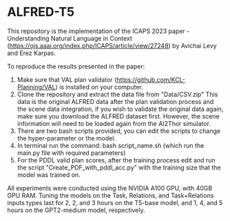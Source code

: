 # ALFRED-T5
This repository is the implementation of the ICAPS 2023 paper - Understanding Natural Language in Context (https://ojs.aaai.org/index.php/ICAPS/article/view/27248) by Avichai Levy and Erez Karpas.

To reproduce the results presented in the paper:

1. Make sure that VAL plan validator (https://github.com/KCL-Planning/VAL) is installed on your computer.
2. Clone the repository and extract the data file from "Data/CSV.zip" 
This data is the original ALFRED data after the plan validation process and the scene data integration, if you wish to validate the original data again, make sure you download the ALFRED dataset first. However, the scene information will need to be loaded again from the AI2Thor simulator.
3. There are two bash scripts provided, you can edit the scripts to change the hyper-parameter or the model.
4. In terminal run the command: bash script_name.sh (which run the main.py file with required parameters)
5. For the PDDL valid plan scores, after the training process edit and run the script "Create_PDF_with_pddl_acc.py" with the training size that the model was trained on.


All experiments were conducted using the NVIDIA A100 GPU, with 40GB GPU RAM. Tuning the models on the Task, Relations, and Task+Relations inputs types last for 2, 2, and 3 hours on the T5-base model, and 1, 4, and 5 hours on the GPT2-medium model, respectively.

